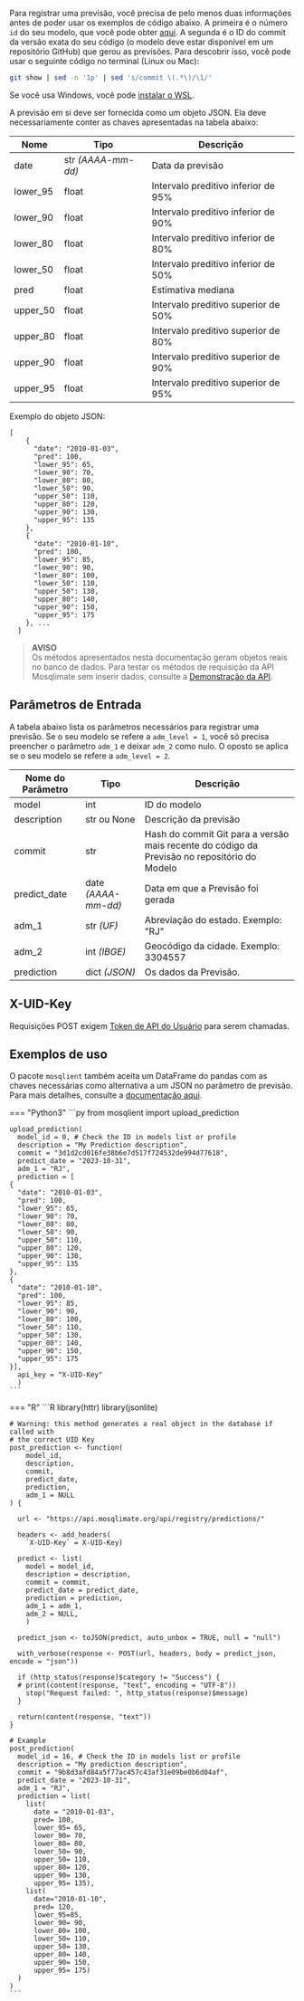 Para registrar uma previsão, você precisa de pelo menos duas informações antes de poder usar os exemplos de código abaixo. A primeira é o número `id` do seu modelo, que você pode obter [aqui](https://api.mosqlimate.org/models/). A segunda é o ID do commit da versão exata do seu código (o modelo deve estar disponível em um repositório GitHub) que gerou as previsões. Para descobrir isso, você pode usar o seguinte código no terminal (Linux ou Mac):

```bash
git show | sed -n '1p' | sed 's/commit \(.*\)/\1/'
``` 

Se você usa Windows, você pode [instalar o WSL](https://ubuntu.com/tutorials/install-ubuntu-on-wsl2-on-windows-11-with-gui-support#1-overview).

A previsão em si deve ser fornecida como um objeto JSON. Ela deve necessariamente conter as chaves apresentadas na tabela abaixo:

| Nome | Tipo | Descrição |
|---|---|---|
| date | str _(AAAA-mm-dd)_ | Data da previsão |
| lower_95 | float | Intervalo preditivo inferior de 95% |
| lower_90 | float | Intervalo preditivo inferior de 90% |
| lower_80 | float | Intervalo preditivo inferior de 80% |
| lower_50 | float | Intervalo preditivo inferior de 50% |
| pred | float | Estimativa mediana |
| upper_50 | float | Intervalo preditivo superior de 50% |
| upper_80 | float | Intervalo preditivo superior de 80% |
| upper_90 | float | Intervalo preditivo superior de 90% |
| upper_95 | float | Intervalo preditivo superior de 95% |

Exemplo do objeto JSON:

```
[
    {
      "date": "2010-01-03",
      "pred": 100,
      "lower_95": 65,
      "lower_90": 70,
      "lower_80": 80,
      "lower_50": 90,
      "upper_50": 110,
      "upper_80": 120,
      "upper_90": 130,
      "upper_95": 135
    },
    {
      "date": "2010-01-10",
      "pred": 100,
      "lower_95": 85,
      "lower_90": 90,
      "lower_80": 100,
      "lower_50": 110,
      "upper_50": 130,
      "upper_80": 140,
      "upper_90": 150,
      "upper_95": 175
    }, ...
  ]
```

> **AVISO**  
> Os métodos apresentados nesta documentação geram objetos reais no banco de dados. Para testar os métodos de requisição da API Mosqlimate sem inserir dados, consulte a [Demonstração da API](https://api.mosqlimate.org/api/docs).

## Parâmetros de Entrada
A tabela abaixo lista os parâmetros necessários para registrar uma previsão. Se o seu modelo se refere a `adm_level = 1`, você só precisa preencher o parâmetro `adm_1` e deixar `adm_2` como nulo. O oposto se aplica se o seu modelo se refere a `adm_level = 2`.


| Nome do Parâmetro | Tipo | Descrição |
|---|---|---|
| model | int | ID do modelo |
| description | str ou None | Descrição da previsão |
| commit | str | Hash do commit Git para a versão mais recente do código da Previsão no repositório do Modelo |
| predict_date | date _(AAAA-mm-dd)_ | Data em que a Previsão foi gerada |
| adm_1 | str _(UF)_ | Abreviação do estado. Exemplo: "RJ" |
| adm_2 | int _(IBGE)_ | Geocódigo da cidade. Exemplo: 3304557 |
| prediction | dict _(JSON)_ | Os dados da Previsão. |

## X-UID-Key
Requisições POST exigem [Token de API do Usuário](uid-key.pt.md) para serem chamadas.

## Exemplos de uso

O pacote `mosqlient` também aceita um DataFrame do pandas com as chaves necessárias como alternativa a um JSON no parâmetro de previsão. Para mais detalhes, consulte a [documentação aqui](https://mosqlimate-client.readthedocs.io/en/latest/tutorials/API/registry/).


=== "Python3"
    ```py
    from mosqlient import upload_prediction

    upload_prediction(
      model_id = 0, # Check the ID in models list or profile
      description = "My Prediction description",
      commit = "3d1d2cd016fe38b6e7d517f724532de994d77618",
      predict_date = "2023-10-31",
      adm_1 = "RJ",
      prediction = [
    {
      "date": "2010-01-03",
      "pred": 100,
      "lower_95": 65,
      "lower_90": 70,
      "lower_80": 80,
      "lower_50": 90,
      "upper_50": 110,
      "upper_80": 120,
      "upper_90": 130,
      "upper_95": 135
    },
    {
      "date": "2010-01-10",
      "pred": 100,
      "lower_95": 85,
      "lower_90": 90,
      "lower_80": 100,
      "lower_50": 110,
      "upper_50": 130,
      "upper_80": 140,
      "upper_90": 150,
      "upper_95": 175
    }], 
      api_key = "X-UID-Key"
      )
    ```

=== "R"
    ```R
    library(httr)
    library(jsonlite)

    # Warning: this method generates a real object in the database if called with
    # the correct UID Key
    post_prediction <- function(
        model_id,
        description,
        commit,
        predict_date,
        prediction,
        adm_1 = NULL
    ) {
      
      url <- "https://api.mosqlimate.org/api/registry/predictions/"
      
      headers <- add_headers(
        `X-UID-Key` = X-UID-Key)
      
      predict <- list(
        model = model_id,
        description = description,
        commit = commit,
        predict_date = predict_date,
        prediction = prediction,
        adm_1 = adm_1, 
        adm_2 = NULL,
        )
      
      predict_json <- toJSON(predict, auto_unbox = TRUE, null = "null")
      
      with_verbose(response <- POST(url, headers, body = predict_json, encode = "json"))
      
      if (http_status(response)$category != "Success") {
      # print(content(response, "text", encoding = "UTF-8"))
        stop("Request failed: ", http_status(response)$message)
      }
      
      return(content(response, "text"))
    }

    # Example
    post_prediction(
      model_id = 16, # Check the ID in models list or profile
      description = "My prediction description",
      commit = "9b8d3afd84a5f77ac457c43af31e09be0b6d04af",
      predict_date = "2023-10-31",
      adm_1 = "RJ",
      prediction = list(
        list(
          date = "2010-01-03",
          pred= 100,
          lower_95= 65,
          lower_90= 70,
          lower_80= 80,
          lower_50= 90,
          upper_50= 110,
          upper_80= 120,
          upper_90= 130,
          upper_95= 135),
        list(
          date="2010-01-10",
          pred= 120,
          lower_95=85,
          lower_90= 90,
          lower_80= 100,
          lower_50= 110,
          upper_50= 130,
          upper_80= 140,
          upper_90= 150,
          upper_95= 175)
      )
    )
    ```
